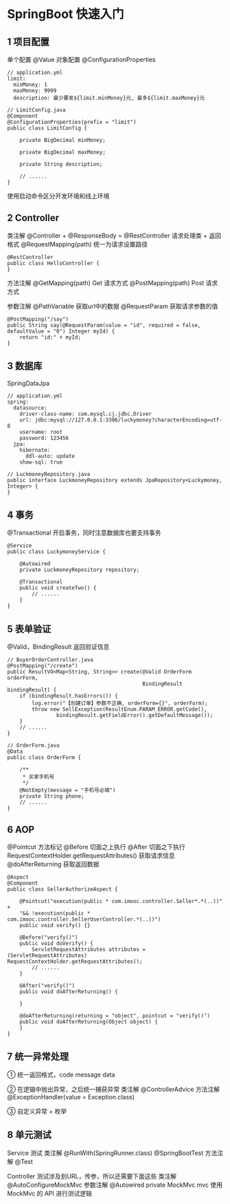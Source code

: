 # SpringBoot 快速入门

## 1 项目配置
单个配置 @Value
对象配置 @ConfigurationProperties
```
// application.yml
limit:
  minMoney: 1
  maxMoney: 9999
  description: 最少要发${limit.minMoney}元, 最多${limit.maxMoney}元

// LimitConfig.java
@Component
@ConfigurationProperties(prefix = "limit")
public class LimitConfig {

	private BigDecimal minMoney;

	private BigDecimal maxMoney;

	private String description;

	// ......
}
```
使用启动命令区分开发环境和线上环境

## 2 Controller
类注解
@Controller + @ResponseBody = @RestController 请求处理类 + 返回格式
@RequestMapping(path) 统一为请求设置路径
```
@RestController
public class HelloController {
}
```
方法注解
@GetMapping(path) Get 请求方式
@PostMapping(path) Post 请求方式

参数注解
@PathVariable 获取url中的数据
@RequestParam 获取请求参数的值
```
@PostMapping("/say")
public String say(@RequestParam(value = "id", required = false, defaultValue = "0") Integer myId) {
    return "id:" + myId;
}
```
## 3 数据库
SpringDataJpa
```
// application.yml
spring:
  datasource:
    driver-class-name: com.mysql.cj.jdbc.Driver
    url: jdbc:mysql://127.0.0.1:3306/luckymoney?characterEncoding=utf-8
    username: root
    password: 123456
  jpa:
    hibernate:
      ddl-auto: update
    show-sql: true
    
// LuckmoneyRepository.java
public interface LuckmoneyRepository extends JpaRepository<Luckymoney, Integer> {
}    
```
## 4 事务
@Transactional 开启事务，同时注意数据库也要支持事务
```
@Service
public class LuckymoneyService {

    @Autowired
    private LuckmoneyRepository repository;

    @Transactional
    public void createTwo() {
        // ......
    }
}

```
## 5 表单验证
@Valid，BindingResult 返回验证信息
```
// BuyerOrderController.java
@PostMapping("/create")
public ResultVO<Map<String, String>> create(@Valid OrderForm orderForm,
                                            BindingResult bindingResult) {
    if (bindingResult.hasErrors()) {
        log.error("【创建订单】参数不正确, orderForm={}", orderForm);
        throw new SellException(ResultEnum.PARAM_ERROR.getCode(),
                bindingResult.getFieldError().getDefaultMessage());
    }
    // ......
}

// OrderForm.java
@Data
public class OrderForm {

    /**
     * 买家手机号
     */
    @NotEmpty(message = "手机号必填")
    private String phone;
    // ......
}
```

## 6 AOP
@Pointcut 方法标记
@Before 切面之上执行
@After 切面之下执行
RequestContextHolder.getRequestAttributes() 获取请求信息
@doAfterReturning 获取返回数据
```
@Aspect
@Component
public class SellerAuthorizeAspect {

    @Pointcut("execution(public * com.imooc.controller.Seller*.*(..))" +
    "&& !execution(public * com.imooc.controller.SellerUserController.*(..))")
    public void verify() {}

    @Before("verify()")
    public void doVerify() {
        ServletRequestAttributes attributes = (ServletRequestAttributes) RequestContextHolder.getRequestAttributes();
        // ......
    }
    
    @After("verify()")
    public void doAfterReturning() {
        
    }
    
    @doAfterReturning(returning = "object", pointcut = "verify()")
    public void doAfterReturning(Object object) {
    }
}
```
## 7 统一异常处理
① 统一返回格式，code message data

② 在逻辑中抛出异常，之后统一捕获异常
类注解
@ControllerAdvice
方法注解
@ExceptionHandler(value = Exception.class)

③ 自定义异常 + 枚举

## 8 单元测试
Service 测试
类注解
@RunWith(SpringRunner.class)
@SpringBootTest
方法注解
@Test

Controller 测试涉及到URL，传参，所以还需要下面这些
类注解
@AutoConfigureMockMvc
参数注解
@Autowired
private MockMvc mvc
使用 MockMvc 的 API 进行测试逻辑